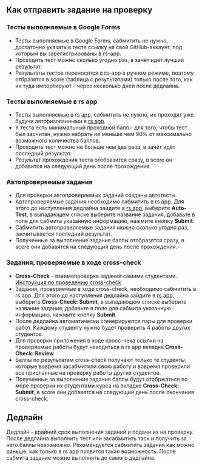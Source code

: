 ## Как отправить задание на проверку

### Тесты выполняемые в Google Forms
- Тесты выполняемые в Google Forms, сабмитить не нужно, достаточно указать в тесте ссылку на свой GitHub-аккаунт, под которым вы зарегистрированы в rs-app.
- Проходить тест можно сколько угодно раз, в зачёт идёт лучший результат.
- Результаты тестов переносятся в rs-app в ручном режиме, поэтому отбразятся в score (таблица с результатами) только после того, как их туда импортируют - через несколько дней после дедлайна.

### Тесты выполняемые в rs app
- Тесты выполняемые в rs app, сабмитить не нужно, их проходят уже будучи авторизованными в [rs app](https://app.rs.school/).
- У теста есть минимальный проходной балл - для того, чтобы тест был засчитан, нужно набрать не меньше чем 90% от максимально возможного количества баллов.
- Проходить тест можно не больше чем два раза, в зачёт идёт последний результат. 
- Результат прохождения теста отобразится сразу, в score он добавится на следующий день после прохождения.

### Автопроверяемые задания
- Для проверки автопроверяемых заданий созданы автотесты.
- Автопроверяемые задания необходимо сабмитить в rs app. Для этого до наступления дедлайна зайдите в [rs app](https://app.rs.school/), выберите **Auto-Test**, в выпадающем списке выберите название задания, добавьте в поле для сабмита указанную информацию, нажмите кнопку **Submit**.
- Сабмитить автопроверяемые задания можно сколько угодно раз, засчитывается последний результат.
- Полученные за выполнение задания баллы отобразятся сразу, в score они добавятся на следующий день после прохождения.

### Задания, проверяемые в ходе cross-check
- **Cross-Check** - взаимопроверка заданий самими студентами. [Инструкция по проведению cross-check](https://docs.rs.school/#/cross-check-flow)
- Задания, проверяемые в ходе cross-check, необходимо сабмитить в rs app. Для этого до наступления дедлайна зайдите в [rs app](https://app.rs.school/), выберите **Cross-Check: Submit**, в выпадающем списке выберите название задания, добавьте в поле для сабмита указанную информацию, нажмите кнопку **Submit**.
- После дедлайна автоматически сгенерируются пары для проверки работ. Каждому студенту нужно будет проверить 4 работы других студентов.
- Для проверки приложения в ходе кросс-чека ссылки на проверяемые работы будут находиться в rs app вкладка **Cross-Check: Review**
- Баллы по результатам cross-check получают только те студенты, которые вовремя засабмитили свою работу и вовремя проверили все присланные на проверку работы других студентов.
- Полученные за выполнение задания баллы будут отобржаться по мере проверки их студентами курса на вкладке **Cross-Check: Submit**, в score они добавятся на следующий день после окончания cross-check.

## Дедлайн
Дедлайн - крайний срок выполнения заданий и подачи их на проверку. После дедлайна выполнить тест или засабмитить таск и получить за него баллы невозможно. Рекомендуется сабмитить задания как можно раньше, как только в rs app появится такая возможность. После сабмита задание можно выполнять до самого дедлайна.